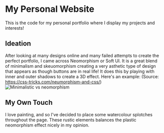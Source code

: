 # My Personal Website
This is the code for my personal portfolio where I display my projects and interests!

## Ideation
After looking at many designs online and many failed attempts to create the perfect portfolio, I came across Neomorphism or Soft UI. It is a great blend of minimalism and skeuomorphism creating a very asthetic type of design that appears as though buttons are in real life! It does this by playing with inner and outer shadows to create a 3D effect. Here's an example: (Source: https://css-tricks.com/neumorphism-and-css/)
![Minimalistic vs neomorphism](https://i1.wp.com/css-tricks.com/wp-content/uploads/2020/03/HZXQVCzw.png?resize=1000%2C496&ssl=1)

## My Own Touch
I love painting, and so I've decided to place some watercolour splotches throughout the page. These rustic elements balances the plastic neomorphism effect nicely in my opinion. 
